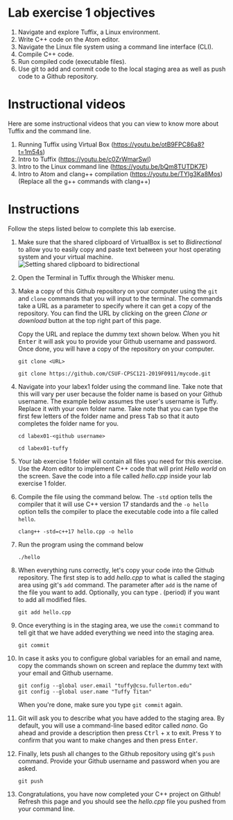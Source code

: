 # Lab exercise 1 objectives
1. Navigate and explore Tuffix, a Linux environment.
2. Write C++ code on the Atom editor.
3. Navigate the Linux file system using a command line interface (CLI).
4. Compile C++ code.
5. Run compiled code (executable files).
6. Use git to add and commit code to the local staging area as well as push code to a Github repository.

# Instructional videos
Here are some instructional videos that you can view to know more about Tuffix and the command line.
1. Running Tuffix using Virtual Box (https://youtu.be/otB9FPC86a8?t=1m54s)
2. Intro to Tuffix (https://youtu.be/c0ZrWmarSwI)
3. Intro to the Linux command line (https://youtu.be/bQm8TUTDK7E)
4. Intro to Atom and clang++ compilation (https://youtu.be/TYlg3Ka8Mos) (Replace all the g++ commands with clang++)

# Instructions
Follow the steps listed below to complete this lab exercise.
1.  Make sure that the shared clipboard of VirtualBox is set to *Bidirectional* to allow you to easily copy and paste text between your host operating system and your virtual machine.
 ![Setting shared clipboard to bidirectional](https://www.dropbox.com/s/szet7dsy2118mmo/Shared%20clipboard.png?raw=1)
1. Open the Terminal in Tuffix through the Whisker menu.
1. Make a copy of this Github repository on your computer using the `git` and `clone` commands that you will input to the terminal. The commands take a URL as a parameter to specify where it can get a copy of the repository. You can find the URL by clicking on the green *Clone or download* button at the top right part of this page.
     
    Copy the URL and replace the dummy text shown below. When you hit <kbd>Enter</kbd> it will ask you to provide your Github username and password. Once done, you will have a copy of the repository on your computer.
 
    ```
    git clone <URL>
    ```
    ```
    git clone https://github.com/CSUF-CPSC121-2019F0911/mycode.git
    ```
1. Navigate into your labex1 folder using the command line. Take note that this will vary per user because the folder name is based on your Github username. The example below assumes the user's username is Tuffy. Replace it with your own folder name. Take note that you can type the first few letters of the folder name and press <kbd>Tab</kbd> so that it auto completes the folder name for you.

    ```
    cd labex01-<github username>
    ```
    ```
    cd labex01-tuffy
    ```
1. Your lab exercise 1 folder will contain all files you need for this exercise. Use the Atom editor to implement C++ code that will print *Hello world* on the screen. Save the code into a file called *hello.cpp* inside  your lab exercise 1 folder. 

1. Compile the file using the command below. The `-std` option tells the compiler that it will use C++ version 17 standards and the `-o hello` option tells the compiler to place the executable code into a file called `hello`.

    ```
    clang++ -std=c++17 hello.cpp -o hello
    ```
1. Run the program using the command below

    ```
    ./hello
    ```
1. When everything runs correctly,  let's copy your code into the Github repository. The first step is to add *hello.cpp* to what is called the staging area using git's `add` command. The parameter after `add` is the name of the file you want to add. Optionally, you can type . (period) if you want to add all modified files.

    ```
    git add hello.cpp
    ```
1. Once everything is in the staging area, we use the `commit` command to tell git that we have added everything we need into the staging area.

    ```
    git commit
    ```
1. In case it asks you  to configure global variables for an email and name, copy the commands shown on screen and replace the dummy text with your email and Github username.

    ```
    git config --global user.email "tuffy@csu.fullerton.edu"
    git config --global user.name "Tuffy Titan"
    ```
    When you're done, make sure you type `git commit` again.    
1. Git will ask you to describe what you have added to the staging area. By default, you will use a command-line based editor called *nano*. Go ahead and provide a description then press <kbd>Ctrl</kbd> + <kbd>x</kbd> to exit. Press <kbd>Y</kbd> to confirm that you want to make changes and then press <kbd>Enter</kbd>.
1. Finally, lets push all changes to the Github repository using git's `push` command. Provide your Github username and password when you are asked.

    ```
    git push
    ```
1. Congratulations, you have now completed your C++ project on Github! Refresh this page and you should see the *hello.cpp* file you pushed from your command line.
